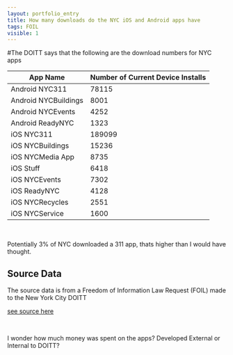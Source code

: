 ```yaml
---
layout: portfolio_entry
title: How many downloads do the NYC iOS and Android apps have
tags: FOIL
visible: 1
---
```


#The DOITT says that the following are the download numbers for NYC apps


| App Name            | Number of Current Device Installs | 
| ------------------- | --------------------------------- | 
| Android NYC311      | 78115                             | 
| Android NYCBuildings| 8001                              | 
| Android NYCEvents   | 4252                              | 
| Android ReadyNYC    | 1323                              | 
| iOS NYC311          | 189099                            | 
| iOS NYCBuildings    | 15236                             |  
| iOS NYCMedia App    | 8735                              | 
| iOS Stuff           | 6418                              | 
| iOS NYCEvents       | 7302                              | 
| iOS ReadyNYC        | 4128                              | 
| iOS NYCRecycles     | 2551                              | 
| iOS NYCService      | 1600                              | 


<br>

Potentially 3% of NYC downloaded a 311 app, thats higher than I would have thought.

## Source Data

The source data is from a Freedom of Information Law Request (FOIL) made to the New York City DOITT

[see source here](https://github.com/Bellspringsteen/other.nyc/blob/master/NYCGOV/DOITT/NYCAppDownloadNumbers/NYCAppDownloadNumbers_Data.csv)

<br> 

I wonder how much money was spent on the apps?
Developed External or Internal to DOITT?
